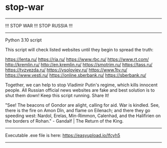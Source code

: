 # stop-war
**************************************
!!! STOP WAR !!! STOP RUSSIA !!!
**************************************
Python 3.10 script

This script will check listed websites until they begin to spread the truth:

https://lenta.ru/
https://ria.ru/
https://www.rbc.ru/
https://www.rt.com/
http://kremlin.ru/
http://en.kremlin.ru/
https://smotrim.ru/
https://tass.ru/
https://tvzvezda.ru/
https://vsoloviev.ru/
https://www.1tv.ru/
https://www.vesti.ru/
https://online.sberbank.ru/
https://sberbank.ru/

Together, we can help to stop Vladimir Putin's regime, which kills innocent people. All Russian official news websites are fake and best solution is to shut them down!
Keep this script running. Share It!

"See! The beacons of Gondor are alight, calling for aid. War is kindled. See, there is the fire on Amon Dîn, and flame on Eilenach; and there they go speeding west: Nardol, Erelas, Min-Rimmon, Calenhad, and the Halifirien on the borders of Rohan." - Gandalf | The Return of the King.

*************************************************************
Executable .exe file is here: https://easyupload.io/lfcyh5
*************************************************************
